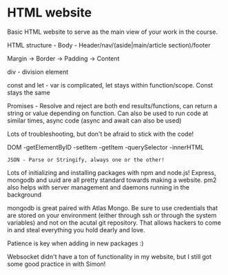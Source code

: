 # HTML website

Basic HTML website to serve as the main view of your work in the course.

HTML structure - Body - Header/nav/(aside|main/article section)/footer

Margin -> Border -> Padding -> Content

div - division element


const and let - var is complicated, let stays within function/scope. Const stays the same

Promises - Resolve and reject are both end results/functions, can return a string or value depending on function. Can also be used to run code at similar times, async code (async and await can also be used)

Lots of troubleshooting, but don't be afraid to stick with the code!

DOM
    -getElementByID
    -setItem
    -getItem
    -querySelector
    -innerHTML

    JSON - Parse or Stringify, always one or the other!


Lots of initializing and installing packages with npm and node.js! Express, mongodb and uuid are all pretty standard towards making a website. pm2 also helps with server management and daemons running in the background

mongodb is great paired with Atlas Mongo. Be sure to use credentials that are stored on your environment (either through ssh or through the system variables) and not on the acutal git repository. That allows hackers to come in and steal everything you hold dearly and love.

Patience is key when adding in new packages :)

Websocket didn't have a ton of functionality in my website, but I still got some good practice in with Simon! 
